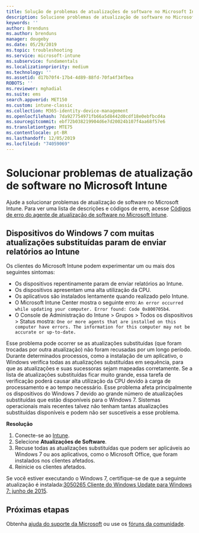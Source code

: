 ```yaml
---
title: Solução de problemas de atualizações de software no Microsoft Intune – Azure | Microsoft Docs
description: Solucione problemas de atualização de software no Microsoft Intune.
keywords: ''
author: Brenduns
ms.author: brenduns
manager: dougeby
ms.date: 05/29/2019
ms.topic: troubleshooting
ms.service: microsoft-intune
ms.subservice: fundamentals
ms.localizationpriority: medium
ms.technology: ''
ms.assetid: d17b70f4-17b4-4d89-88fd-70fa4f34fbea
ROBOTS: ''
ms.reviewer: mghadial
ms.suite: ems
search.appverid: MET150
ms.custom: intune-classic
ms.collection: M365-identity-device-management
ms.openlocfilehash: 7da927754971fb66a5d8442d0cdf18e0ebfbcd4a
ms.sourcegitcommit: ebf72b038219904d6e7d20024b107f4aa68f57e6
ms.translationtype: MTE75
ms.contentlocale: pt-BR
ms.lasthandoff: 12/05/2019
ms.locfileid: "74059069"
---
```

# <a name="troubleshoot-software-updates-in-microsoft-intune"></a>Solucionar problemas de atualização de software no Microsoft Intune

Ajude a solucionar problemas de atualização de software no Microsoft Intune. Para ver uma lista de descrições e códigos de erro, acesse [Códigos de erro do agente de atualização de software no Microsoft Intune](../protect/software-update-agent-error-codes.md).

## <a name="windows-7-devices-with-many-superseded-updates-stop-reporting-to-intune"></a>Dispositivos do Windows 7 com muitas atualizações substituídas param de enviar relatórios ao Intune

Os clientes do Microsoft Intune podem experimentar um ou mais dos seguintes sintomas:

- Os dispositivos repentinamente param de enviar relatórios ao Intune.  
- Os dispositivos apresentam uma alta utilização da CPU.
- Os aplicativos são instalados lentamente quando realizado pelo Intune.
- O Microsoft Intune Center mostra o seguinte erro: `An error occurred while updating your computer. Error found: Code 0x800705b4`.
- O Console de Administração do Intune > Grupos > Todos os dispositivos > Status mostra: `One or more agents that are installed on this computer have errors. The information for this computer may not be accurate or up-to-date.`

Esse problema pode ocorrer se as atualizações substituídas (que foram trocadas por outra atualização) não foram recusadas por um longo período. Durante determinados processos, como a instalação de um aplicativo, o Windows verifica todas as atualizações substituídas em sequência, para que as atualizações e suas sucessoras sejam mapeadas corretamente. Se a lista de atualizações substituídas ficar muito grande, essa tarefa de verificação poderá causar alta utilização da CPU devido à carga de processamento e ao tempo necessário. Esse problema afeta principalmente os dispositivos do Windows 7 devido ao grande número de atualizações substituídas que estão disponíveis para o Windows 7. Sistemas operacionais mais recentes talvez não tenham tantas atualizações substituídas disponíveis e podem não ser suscetíveis a esse problema.

**Resolução**

1. Conecte-se ao [Intune](https://go.microsoft.com/fwlink/?linkid=2090973).
2. Selecione **Atualizações de Software**.
3. Recuse todas as atualizações substituídas que podem ser aplicáveis ao Windows 7 ou aos aplicativos, como o Microsoft Office, que foram instalados nos clientes afetados.
4. Reinicie os clientes afetados.

Se você estiver executando o Windows 7, certifique-se de que a seguinte atualização é instalada:[3050265 Cliente do Windows Update para Windows 7: junho de 2015](https://support.microsoft.com/kb/3050265).

## <a name="next-steps"></a>Próximas etapas

Obtenha [ajuda do suporte da Microsoft](get-support.md) ou use os [fóruns da comunidade](https://social.technet.microsoft.com/Forums/en-US/home?category=microsoftintune).